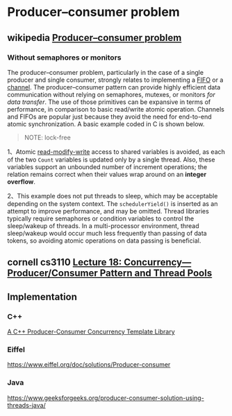 # Producer–consumer problem



## wikipedia [Producer–consumer problem](https://en.wikipedia.org/wiki/Producer%E2%80%93consumer_problem)



### Without semaphores or monitors

The producer–consumer problem, particularly in the case of a single producer and single consumer, strongly relates to implementing a [FIFO](https://en.wikipedia.org/wiki/FIFO_(computing_and_electronics)) or a [channel](https://en.wikipedia.org/wiki/Channel_(programming)). The producer–consumer pattern can provide highly efficient data communication without relying on semaphores, mutexes, or monitors *for data transfer*. The use of those primitives can be expansive in terms of performance, in comparison to basic read/write atomic operation. Channels and FIFOs are popular just because they avoid the need for end-to-end atomic synchronization. A basic example coded in C is shown below. 

> NOTE: lock-free

1、Atomic [read-modify-write](https://en.wikipedia.org/wiki/Read-modify-write) access to shared variables is avoided, as each of the two `Count` variables is updated only by a single thread. Also, these variables support an unbounded number of increment operations; the relation remains correct when their values wrap around on an **integer overflow**.

2、This example does not put threads to sleep, which may be acceptable depending on the system context. The `schedulerYield()` is inserted as an attempt to improve performance, and may be omitted. Thread libraries typically require semaphores or condition variables to control the sleep/wakeup of threads. In a multi-processor environment, thread sleep/wakeup would occur much less frequently than passing of data tokens, so avoiding atomic operations on data passing is beneficial.



## cornell cs3110 [Lecture 18: Concurrency—Producer/Consumer Pattern and Thread Pools](https://www.cs.cornell.edu/courses/cs3110/2010fa/lectures/lec18.html)

## Implementation

### C++

[A C++ Producer-Consumer Concurrency Template Library](https://www.drdobbs.com/a-c-producer-consumer-concurrency-templa/184401751?pgno=2)



### Eiffel

https://www.eiffel.org/doc/solutions/Producer-consumer



### Java

https://www.geeksforgeeks.org/producer-consumer-solution-using-threads-java/